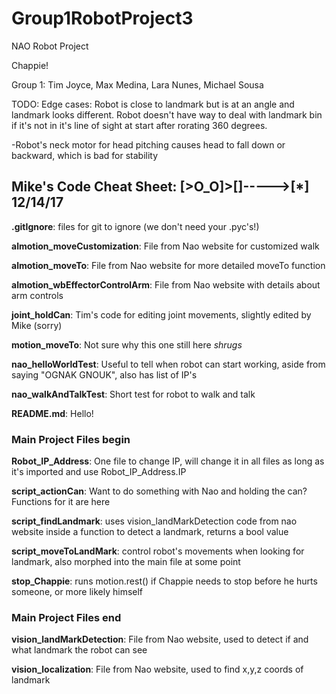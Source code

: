 # Group1RobotProject3
NAO Robot Project

Chappie!

Group 1: Tim Joyce, Max Medina, Lara Nunes, Michael Sousa

TODO: Edge cases: Robot is close to landmark but is at an angle and landmark looks different. Robot doesn't have way to deal with landmark bin if it's not in it's line of sight at start after rorating 360 degrees.

-Robot's neck motor for head pitching causes head to fall down or backward, which is bad for stability

## Mike's Code Cheat Sheet: [>O_O]>[]----->[*]  12/14/17 ##

**.gitIgnore**: files for git to ignore (we don't need your .pyc's!)

**almotion_moveCustomization**: File from Nao website for customized walk

**almotion_moveTo**: File from Nao website for more detailed moveTo function

**almotion_wbEffectorControlArm**: File from Nao website with details about arm controls

**joint_holdCan**: Tim's code for editing joint movements, slightly edited by Mike (sorry)

**motion_moveTo**: Not sure why this one still here *shrugs*

**nao_helloWorldTest**: Useful to tell when robot can start working, aside from saying "OGNAK GNOUK", also has list of IP's

**nao_walkAndTalkTest**: Short test for robot to walk and talk

**README.md**: Hello!

### Main Project Files begin ###

**Robot_IP_Address**: One file to change IP, will change it in all files as long as it's imported and use Robot_IP_Address.IP

**script_actionCan**: Want to do something with Nao and holding the can? Functions for it are here

**script_findLandmark**: uses vision_landMarkDetection code from nao website inside a function to detect a landmark, returns a bool value

**script_moveToLandMark**: control robot's movements when looking for landmark, also morphed into the main file at some point

**stop_Chappie**: runs motion.rest() if Chappie needs to stop before he hurts someone, or more likely himself

### Main Project Files end ###

**vision_landMarkDetection**: File from Nao website, used to detect if and what landmark the robot can see

**vision_localization**: File from Nao website, used to find x,y,z coords of landmark
